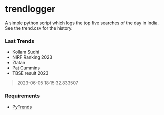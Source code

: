 # trendlogger
A simple python script which logs the top five searches of the day in India.<br>See the trend.csv for the history.<br>

<!-- Last Trends -->
### Last Trends
* Kollam Sudhi
* NIRF Ranking 2023
* Zlatan
* Pat Cummins
* TBSE result 2023
> 2023-06-05 18:15:32.833507

<!-- Requirements -->
### Requirements
* [PyTrends](https://github.com/dreyco676/pytrends)
